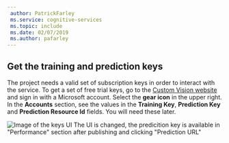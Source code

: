 ```yaml
---
 author: PatrickFarley
 ms.service: cognitive-services
 ms.topic: include
 ms.date: 02/07/2019
 ms.author: pafarley
---
```


## Get the training and prediction keys

The project needs a valid set of subscription keys in order to interact with the service. To get a set of free trial keys, go to the [Custom Vision website](https://customvision.ai) and sign in with a Microsoft account. Select the __gear icon__ in the upper right. In the __Accounts__ section, see the values in the __Training Key__,  __Prediction Key__ and __Prediction Resource Id__ fields. You will need these later. 

![Image of the keys UI](../media/csharp-tutorial/training-prediction-keys.png) The UI is changed, the predicition key is available in "Performance" section after publishing and clicking "Prediction URL" 
